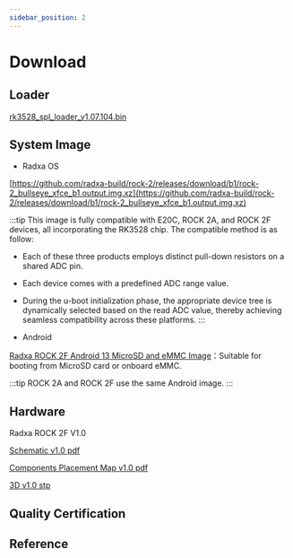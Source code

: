 ```yaml
---
sidebar_position: 2
---
```


# Download

## Loader

[rk3528_spl_loader_v1.07.104.bin](https://dl.radxa.com/rock2/images/loader/rk3528_spl_loader_v1.07.104.bin)

## System Image

- Radxa OS

[https://github.com/radxa-build/rock-2/releases/download/b1/rock-2_bullseye_xfce_b1.output.img.xz](https://github.com/radxa-build/rock-2/releases/download/b1/rock-2_bullseye_xfce_b1.output.img.xz)

:::tip
This image is fully compatible with E20C, ROCK 2A, and ROCK 2F devices, all incorporating the RK3528 chip. The compatible method is as follow:

- Each of these three products employs distinct pull-down resistors on a shared ADC pin.
- Each device comes with a predefined ADC range value.
- During the u-boot initialization phase, the appropriate device tree is dynamically selected based on the read ADC value, thereby achieving seamless compatibility across these platforms.
  :::

- Android

[Radxa ROCK 2F Android 13 MicroSD and eMMC Image](https://github.com/radxa/manifests/releases/download/radxa-rock2a-20241230/ROCK2A_Android13_box_20241230_gpt.zip)：Suitable for booting from MicroSD card or onboard eMMC.

:::tip
ROCK 2A and ROCK 2F use the same Android image.
:::

## Hardware

Radxa ROCK 2F V1.0

[Schematic v1.0 pdf](https://dl.radxa.com/rock2/2f/radxa_rock2f_v1.01_schematic.pdf)

[Components Placement Map v1.0 pdf](https://dl.radxa.com/rock2/2f/radxa_rock2f_v1.01_components_placement_map.pdf)

[3D v1.0 stp](https://dl.radxa.com/rock2/2f/2F_pcba_20240401.zip)

## Quality Certification

## Reference
